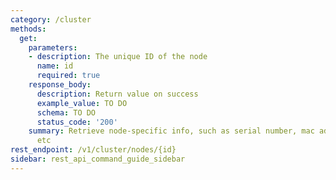 ```yaml
---
category: /cluster
methods:
  get:
    parameters:
    - description: The unique ID of the node
      name: id
      required: true
    response_body:
      description: Return value on success
      example_value: TO DO
      schema: TO DO
      status_code: '200'
    summary: Retrieve node-specific info, such as serial number, mac address, uuid,
      etc
rest_endpoint: /v1/cluster/nodes/{id}
sidebar: rest_api_command_guide_sidebar
---
```

